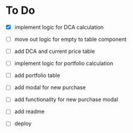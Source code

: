# To Do

- [x] implement logic for DCA calculation
- [ ] move out logic for empty to table component
- [ ] add DCA and current price table

- [ ] implement logic for portfolio calculation
- [ ] add portfolio table

- [ ] add modal for new purchase
- [ ] add functionality for new purchase modal

- [ ] add readme
- [ ] deploy

